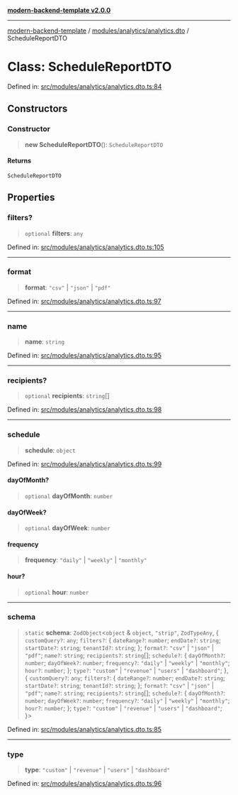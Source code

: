 [**modern-backend-template v2.0.0**](../../../../README.md)

***

[modern-backend-template](../../../../modules.md) / [modules/analytics/analytics.dto](../README.md) / ScheduleReportDTO

# Class: ScheduleReportDTO

Defined in: [src/modules/analytics/analytics.dto.ts:84](https://github.com/maemreyo/saas-4cus-nodejs/blob/2a5b3f3aa11335dfa561e80e1feabb8e6084261e/src/modules/analytics/analytics.dto.ts#L84)

## Constructors

### Constructor

> **new ScheduleReportDTO**(): `ScheduleReportDTO`

#### Returns

`ScheduleReportDTO`

## Properties

### filters?

> `optional` **filters**: `any`

Defined in: [src/modules/analytics/analytics.dto.ts:105](https://github.com/maemreyo/saas-4cus-nodejs/blob/2a5b3f3aa11335dfa561e80e1feabb8e6084261e/src/modules/analytics/analytics.dto.ts#L105)

***

### format

> **format**: `"csv"` \| `"json"` \| `"pdf"`

Defined in: [src/modules/analytics/analytics.dto.ts:97](https://github.com/maemreyo/saas-4cus-nodejs/blob/2a5b3f3aa11335dfa561e80e1feabb8e6084261e/src/modules/analytics/analytics.dto.ts#L97)

***

### name

> **name**: `string`

Defined in: [src/modules/analytics/analytics.dto.ts:95](https://github.com/maemreyo/saas-4cus-nodejs/blob/2a5b3f3aa11335dfa561e80e1feabb8e6084261e/src/modules/analytics/analytics.dto.ts#L95)

***

### recipients?

> `optional` **recipients**: `string`[]

Defined in: [src/modules/analytics/analytics.dto.ts:98](https://github.com/maemreyo/saas-4cus-nodejs/blob/2a5b3f3aa11335dfa561e80e1feabb8e6084261e/src/modules/analytics/analytics.dto.ts#L98)

***

### schedule

> **schedule**: `object`

Defined in: [src/modules/analytics/analytics.dto.ts:99](https://github.com/maemreyo/saas-4cus-nodejs/blob/2a5b3f3aa11335dfa561e80e1feabb8e6084261e/src/modules/analytics/analytics.dto.ts#L99)

#### dayOfMonth?

> `optional` **dayOfMonth**: `number`

#### dayOfWeek?

> `optional` **dayOfWeek**: `number`

#### frequency

> **frequency**: `"daily"` \| `"weekly"` \| `"monthly"`

#### hour?

> `optional` **hour**: `number`

***

### schema

> `static` **schema**: `ZodObject`\<`object` & `object`, `"strip"`, `ZodTypeAny`, \{ `customQuery?`: `any`; `filters?`: \{ `dateRange?`: `number`; `endDate?`: `string`; `startDate?`: `string`; `tenantId?`: `string`; \}; `format?`: `"csv"` \| `"json"` \| `"pdf"`; `name?`: `string`; `recipients?`: `string`[]; `schedule?`: \{ `dayOfMonth?`: `number`; `dayOfWeek?`: `number`; `frequency?`: `"daily"` \| `"weekly"` \| `"monthly"`; `hour?`: `number`; \}; `type?`: `"custom"` \| `"revenue"` \| `"users"` \| `"dashboard"`; \}, \{ `customQuery?`: `any`; `filters?`: \{ `dateRange?`: `number`; `endDate?`: `string`; `startDate?`: `string`; `tenantId?`: `string`; \}; `format?`: `"csv"` \| `"json"` \| `"pdf"`; `name?`: `string`; `recipients?`: `string`[]; `schedule?`: \{ `dayOfMonth?`: `number`; `dayOfWeek?`: `number`; `frequency?`: `"daily"` \| `"weekly"` \| `"monthly"`; `hour?`: `number`; \}; `type?`: `"custom"` \| `"revenue"` \| `"users"` \| `"dashboard"`; \}\>

Defined in: [src/modules/analytics/analytics.dto.ts:85](https://github.com/maemreyo/saas-4cus-nodejs/blob/2a5b3f3aa11335dfa561e80e1feabb8e6084261e/src/modules/analytics/analytics.dto.ts#L85)

***

### type

> **type**: `"custom"` \| `"revenue"` \| `"users"` \| `"dashboard"`

Defined in: [src/modules/analytics/analytics.dto.ts:96](https://github.com/maemreyo/saas-4cus-nodejs/blob/2a5b3f3aa11335dfa561e80e1feabb8e6084261e/src/modules/analytics/analytics.dto.ts#L96)

